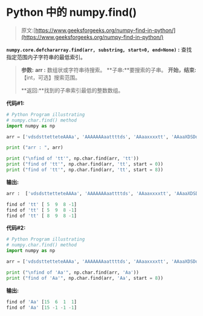 # Python 中的 numpy.find()

> 原文:[https://www.geeksforgeeks.org/numpy-find-in-python/](https://www.geeksforgeeks.org/numpy-find-in-python/)

**`numpy.core.defchararray.find(arr, substring, start=0, end=None)` :** 查找指定范围内子字符串的最低索引。

> **参数:**
> **arr :** 数组状或字符串待搜索。
> **子串:**要搜索的子串。
> **开始，结束:**【int，可选】搜索范围。
> 
> **返回:**找到的子串索引最低的整数数组。

**代码#1:**

```py
# Python Program illustrating 
# numpy.char.find() method 
import numpy as np 

arr = ['vdsdsttetteteAAAa', 'AAAAAAAaattttds', 'AAaaxxxxtt', 'AAaaXDSDdscz']

print ("arr : ", arr)

print ("\nfind of 'tt'", np.char.find(arr, 'tt'))
print ("find of 'tt'", np.char.find(arr, 'tt', start = 0))
print ("find of 'tt'", np.char.find(arr, 'tt', start = 8))
```

**输出:**

```py
arr :  ['vdsdsttetteteAAAa', 'AAAAAAAaattttds', 'AAaaxxxxtt', 'AAaaXDSDdscz']

find of 'tt' [ 5  9  8 -1]
find of 'tt' [ 5  9  8 -1]
find of 'tt' [ 8  9  8 -1]

```

**代码#2:**

```py
# Python Program illustrating 
# numpy.char.find() method 
import numpy as np 

arr = ['vdsdsttetteteAAAa', 'AAAAAAAaattttds', 'AAaaxxxxtt', 'AAaaXDSDdscz']

print ("\nfind of 'Aa'", np.char.find(arr, 'Aa'))
print ("find of 'Aa'", np.char.find(arr, 'Aa', start = 8))
```

**输出:**

```py
find of 'Aa' [15  6  1  1]
find of 'Aa' [15 -1 -1 -1]

```